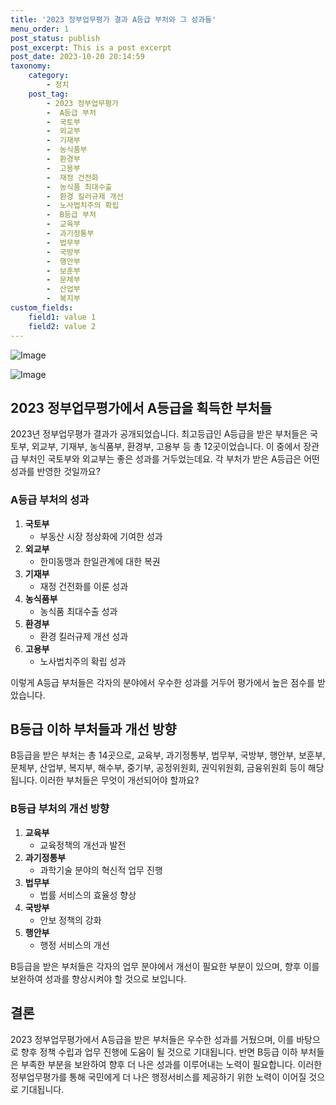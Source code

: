 ```yaml
---
title: '2023 정부업무평가 결과 A등급 부처와 그 성과들'
menu_order: 1
post_status: publish
post_excerpt: This is a post excerpt
post_date: 2023-10-20 20:14:59
taxonomy:
    category:
        - 정치
    post_tag:
        - 2023 정부업무평가
        -  A등급 부처
        -  국토부
        -  외교부
        -  기재부
        -  농식품부
        -  환경부
        -  고용부
        -  재정 건전화
        -  농식품 최대수출
        -  환경 킬러규제 개선
        -  노사법치주의 확립
        -  B등급 부처
        -  교육부
        -  과기정통부
        -  법무부
        -  국방부
        -  행안부
        -  보훈부
        -  문체부
        -  산업부
        -  복지부
custom_fields:
    field1: value 1
    field2: value 2
---
```


![Image](https://imgnews.pstatic.net/image/661/2024/02/06/0000036904_001_20240206152203980.jpg?type=w647)

![Image](https://imgnews.pstatic.net/image/661/2024/02/06/0000036904_002_20240206152204043.png?type=w647)


## 2023 정부업무평가에서 A등급을 획득한 부처들

2023년 정부업무평가 결과가 공개되었습니다. 최고등급인 A등급을 받은 부처들은 국토부, 외교부, 기재부, 농식품부, 환경부, 고용부 등 총 12곳이었습니다. 이 중에서 장관급 부처인 국토부와 외교부는 좋은 성과를 거두었는데요. 각 부처가 받은 A등급은 어떤 성과를 반영한 것일까요?

### A등급 부처의 성과

1. **국토부**  
   - 부동산 시장 정상화에 기여한 성과
2. **외교부**  
   - 한미동맹과 한일관계에 대한 복권
3. **기재부**  
   - 재정 건전화를 이룬 성과
4. **농식품부**  
   - 농식품 최대수출 성과
5. **환경부**  
   - 환경 킬러규제 개선 성과
6. **고용부**  
   - 노사법치주의 확립 성과

이렇게 A등급 부처들은 각자의 분야에서 우수한 성과를 거두어 평가에서 높은 점수를 받았습니다.

## B등급 이하 부처들과 개선 방향

B등급을 받은 부처는 총 14곳으로, 교육부, 과기정통부, 법무부, 국방부, 행안부, 보훈부, 문체부, 산업부, 복지부, 해수부, 중기부, 공정위원회, 권익위원회, 금융위원회 등이 해당됩니다. 이러한 부처들은 무엇이 개선되어야 할까요?

### B등급 부처의 개선 방향

1. **교육부**  
   - 교육정책의 개선과 발전
2. **과기정통부**  
   - 과학기술 분야의 혁신적 업무 진행
3. **법무부**  
   - 법률 서비스의 효율성 향상
4. **국방부**  
   - 안보 정책의 강화
5. **행안부**  
   - 행정 서비스의 개선

B등급을 받은 부처들은 각자의 업무 분야에서 개선이 필요한 부분이 있으며, 향후 이를 보완하여 성과를 향상시켜야 할 것으로 보입니다.

## 결론

2023 정부업무평가에서 A등급을 받은 부처들은 우수한 성과를 거뒀으며, 이를 바탕으로 향후 정책 수립과 업무 진행에 도움이 될 것으로 기대됩니다. 반면 B등급 이하 부처들은 부족한 부분을 보완하여 향후 더 나은 성과를 이루어내는 노력이 필요합니다. 이러한 정부업무평가를 통해 국민에게 더 나은 행정서비스를 제공하기 위한 노력이 이어질 것으로 기대됩니다.
